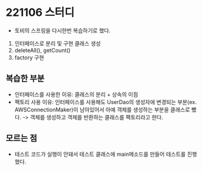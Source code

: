 # 221106 스터디
- 토비의 스프링을 다시한번 복습하기로 했다.

1. 인터페이스로 분리 및 구현 클래스 생성
2. deleteAll(), getCount()
3. factory 구현


## 복습한 부분
- 인터페이스를 사용한 이유: 클래스의 분리 + 상속의 이점
- 팩토리 사용 이유: 인터페이스를 사용해도 UserDao의 생성자에 변경되는 부분(ex. AWSConnectionMaker)이 남아있어서 아예 객체를 생성하는 부분을 클래스로 뺐다. -> 객체를 생성하고 객체를 반환하는 클래스를 팩토리라고 한다.


## 모르는 점
- 테스트 코드가 실행이 안돼서 테스트 클래스에 main메소드를 만들어 테스트를 진행했다.
